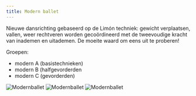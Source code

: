 ```yaml
---
title: Modern ballet
---
```

Nieuwe dansrichting gebaseerd op de Limón techniek: gewicht verplaatsen, vallen, weer rechtveren worden gecoördineerd met de tweevoudige kracht van inademen en uitademen. De moeite waard om eens uit te proberen!

Groepen:

* modern A (basistechnieken)
* modern B (halfgevorderden
* modern C (gevorderden)

![Modernballet](/pictures/dansrichtingen/modernballet1.jpg)
![Modernballet](/pictures/dansrichtingen/modernballet2.jpg)
![Modernballet](/pictures/dansrichtingen/modernballet3.jpg)
